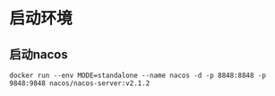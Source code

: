 # 启动环境

## 启动nacos

`docker run --env MODE=standalone --name nacos -d -p 8848:8848 -p 9848:9848 nacos/nacos-server:v2.1.2`